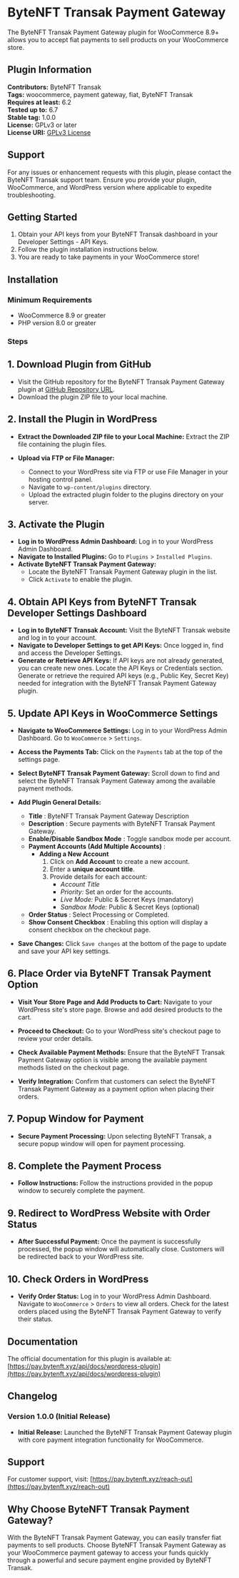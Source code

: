 # ByteNFT Transak Payment Gateway

The ByteNFT Transak Payment Gateway plugin for WooCommerce 8.9+ allows you to accept fiat payments to sell products on your WooCommerce store.

## Plugin Information

**Contributors:** ByteNFT Transak  
**Tags:** woocommerce, payment gateway, fiat, ByteNFT Transak  
**Requires at least:** 6.2  
**Tested up to:** 6.7  
**Stable tag:** 1.0.0  
**License:** GPLv3 or later  
**License URI:** [GPLv3 License](https://www.gnu.org/licenses/gpl-3.0.html)

## Support

For any issues or enhancement requests with this plugin, please contact the ByteNFT Transak support team. Ensure you provide your plugin, WooCommerce, and WordPress version where applicable to expedite troubleshooting.

## Getting Started

1. Obtain your API keys from your ByteNFT Transak dashboard in your Developer Settings - API Keys.
2. Follow the plugin installation instructions below.
3. You are ready to take payments in your WooCommerce store!

## Installation

### Minimum Requirements

- WooCommerce 8.9 or greater
- PHP version 8.0 or greater

### Steps

## 1. Download Plugin from GitHub

- Visit the GitHub repository for the ByteNFT Transak Payment Gateway plugin at [GitHub Repository URL](https://github.com/bytenft/bytenft-transak-payment-gateway).
- Download the plugin ZIP file to your local machine.

## 2. Install the Plugin in WordPress

- **Extract the Downloaded ZIP file to your Local Machine:**
  Extract the ZIP file containing the plugin files.

- **Upload via FTP or File Manager:**
  - Connect to your WordPress site via FTP or use File Manager in your hosting control panel.
  - Navigate to `wp-content/plugins` directory.
  - Upload the extracted plugin folder to the plugins directory on your server.

## 3. Activate the Plugin

- **Log in to WordPress Admin Dashboard:**
  Log in to your WordPress Admin Dashboard.
- **Navigate to Installed Plugins:**
  Go to `Plugins` > `Installed Plugins`.
- **Activate ByteNFT Transak Payment Gateway:**
  - Locate the ByteNFT Transak Payment Gateway plugin in the list.
  - Click `Activate` to enable the plugin.

## 4. Obtain API Keys from ByteNFT Transak Developer Settings Dashboard

- **Log in to ByteNFT Transak Account:**
  Visit the ByteNFT Transak website and log in to your account.
- **Navigate to Developer Settings to get API Keys:**
  Once logged in, find and access the Developer Settings.
- **Generate or Retrieve API Keys:**
  If API keys are not already generated, you can create new ones.
  Locate the API Keys or Credentials section.
  Generate or retrieve the required API keys (e.g., Public Key, Secret Key) needed for integration with the ByteNFT Transak Payment Gateway plugin.

## 5. Update API Keys in WooCommerce Settings

- **Navigate to WooCommerce Settings:**
  Log in to your WordPress Admin Dashboard.
  Go to `WooCommerce` > `Settings`.
- **Access the Payments Tab:**
  Click on the `Payments` tab at the top of the settings page.
- **Select ByteNFT Transak Payment Gateway:**
  Scroll down to find and select the ByteNFT Transak Payment Gateway among the available payment methods.

- **Add Plugin General Details:**

  - **Title** : ByteNFT Transak Payment Gateway
    Description
  - **Description** : Secure payments with ByteNFT Transak Payment Gateway.
  - **Enable/Disable Sandbox Mode** : Toggle sandbox mode per account.
  - **Payment Accounts (Add Multiple Accounts)** :
    - **Adding a New Account**
      1. Click on **Add Account** to create a new account.
      2. Enter a **unique account title**.
      3. Provide details for each account:
         - _Account Title_
         - _Priority:_ Set an order for the accounts.
         - _Live Mode:_ Public & Secret Keys (mandatory)
         - _Sandbox Mode:_ Public & Secret Keys (optional)
  - **Order Status** : Select Processing or Completed.
  - **Show Consent Checkbox** : Enabling this option will display a consent checkbox on the checkout page.

- **Save Changes:**
  Click `Save changes` at the bottom of the page to update and save your API key settings.

## 6. Place Order via ByteNFT Transak Payment Option

- **Visit Your Store Page and Add Products to Cart:**
  Navigate to your WordPress site's store page.
  Browse and add desired products to the cart.

- **Proceed to Checkout:**
  Go to your WordPress site's checkout page to review your order details.

- **Check Available Payment Methods:**
  Ensure that the ByteNFT Transak Payment Gateway option is visible among the available payment methods listed on the checkout page.

- **Verify Integration:**
  Confirm that customers can select the ByteNFT Transak Payment Gateway as a payment option when placing their orders.

## 7. Popup Window for Payment

- **Secure Payment Processing:**
  Upon selecting ByteNFT Transak, a secure popup window will open for payment processing.

## 8. Complete the Payment Process

- **Follow Instructions:**
  Follow the instructions provided in the popup window to securely complete the payment.

## 9. Redirect to WordPress Website with Order Status

- **After Successful Payment:**
  Once the payment is successfully processed, the popup window will automatically close.
  Customers will be redirected back to your WordPress site.

## 10. Check Orders in WordPress

- **Verify Order Status:**
  Log in to your WordPress Admin Dashboard.
  Navigate to `WooCommerce` > `Orders` to view all orders.
  Check for the latest orders placed using the ByteNFT Transak Payment Gateway to verify their status.

## Documentation

The official documentation for this plugin is available at: [https://pay.bytenft.xyz/api/docs/wordpress-plugin](https://pay.bytenft.xyz/api/docs/wordpress-plugin)

## Changelog

### Version 1.0.0 (Initial Release)

- **Initial Release:** Launched the ByteNFT Transak Payment Gateway plugin with core payment integration functionality for WooCommerce.

## Support

For customer support, visit: [https://pay.bytenft.xyz/reach-out](https://pay.bytenft.xyz/reach-out)

## Why Choose ByteNFT Transak Payment Gateway?

With the ByteNFT Transak Payment Gateway, you can easily transfer fiat payments to sell products. Choose ByteNFT Transak Payment Gateway as your WooCommerce payment gateway to access your funds quickly through a powerful and secure payment engine provided by ByteNFT Transak.
